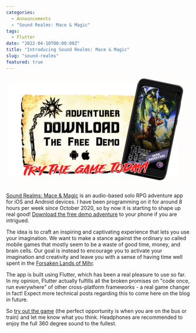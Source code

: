 ```yaml
---
categories:
  - Announcements
  - "Sound Realms: Mace & Magic"
tags:
  - Flutter
date: "2022-04-10T00:00:00Z"
title: "Introducing Sound Realms: Mace & Magic"
slug: "sound-realms"
featured: true
---
```


[![Sound Realms: Mace & Magic](/sound-realms.jpg)](https://www.sound-realms.com/)

[Sound Realms: Mace & Magic](https://www.sound-realms.com/) is an audio-based solo RPG adventure app for iOS and Android devices. I have been programming on it for around 8 hours per week since October 2020, so by now it is starting to shape up real good! [Download the free demo adventure](https://www.sound-realms.com/download) to your phone if you are intrigued. 

The idea is to craft an inspiring and captivating experience that lets you use your imagination. We want to make a stance against the ordinary so called mobile games that mostly seem to be a waste of good time, money, and brain cells. Our goal is instead to encourage you to activate your imagination and creativity and leave you with a sense of having time well spent in the [Forsaken Lands of Mihr](https://www.sound-realms.com/faq).

The app is built using Flutter, which has been a real pleasure to use so far. In my opinion, Flutter actually fulfills all the broken promises on "code once, run everywhere" of other cross-platform frameworks - a real game changer in fact! Expect more technical posts regarding this to come here on the blog in future. 

So [try out the game](https://www.sound-realms.com/download)  (the perfect opportunity is when you are on the bus or train) and let me know what you think. Headphones are recommended to enjoy the full 360 degree sound to the fullest.
